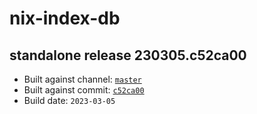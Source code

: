 # nix-index-db
## standalone release 230305.c52ca00
- Built against channel: [`master`](https://github.com/nixos/nixpkgs/tree/master)
- Built against commit: [`c52ca00`](https://github.com/NixOS/nixpkgs/commit/c52ca00b540a9b5eca447cdf249e9cc510b0f650)
- Build date: `2023-03-05`
